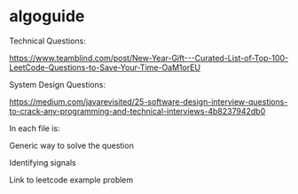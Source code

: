 # algoguide
Technical Questions:

https://www.teamblind.com/post/New-Year-Gift---Curated-List-of-Top-100-LeetCode-Questions-to-Save-Your-Time-OaM1orEU

System Design Questions:

https://medium.com/javarevisited/25-software-design-interview-questions-to-crack-any-programming-and-technical-interviews-4b8237942db0

In each file is: 

Generic way to solve the question

Identifying signals

Link to leetcode example problem
